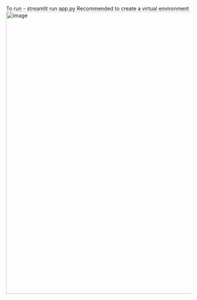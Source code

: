 To run - streamlit run app.py 
Recommended to create a virtual environment
<img width="766" alt="image" src="https://github.com/user-attachments/assets/5d4f8c1a-06e8-4bec-89fe-4bd1d879f9a1">
